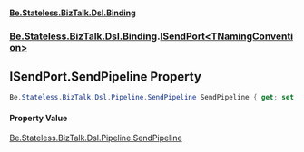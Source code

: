 #### [Be.Stateless.BizTalk.Dsl.Binding](README.md 'README')
### [Be.Stateless.BizTalk.Dsl.Binding](Be.Stateless.BizTalk.Dsl.Binding.md 'Be.Stateless.BizTalk.Dsl.Binding').[ISendPort&lt;TNamingConvention&gt;](ISendPort_TNamingConvention_.md 'Be.Stateless.BizTalk.Dsl.Binding.ISendPort<TNamingConvention>')

## ISendPort<TNamingConvention>.SendPipeline Property

```csharp
Be.Stateless.BizTalk.Dsl.Pipeline.SendPipeline SendPipeline { get; set; }
```

#### Property Value
[Be.Stateless.BizTalk.Dsl.Pipeline.SendPipeline](https://docs.microsoft.com/en-us/dotnet/api/Be.Stateless.BizTalk.Dsl.Pipeline.SendPipeline 'Be.Stateless.BizTalk.Dsl.Pipeline.SendPipeline')